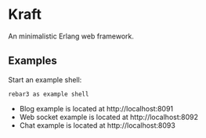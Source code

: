# Kraft

An minimalistic Erlang web framework.

## Examples

Start an example shell:

```
rebar3 as example shell
```

* Blog example is located at http://localhost:8091
* Web socket example is located at http://localhost:8092
* Chat example is located at http://localhost:8093
